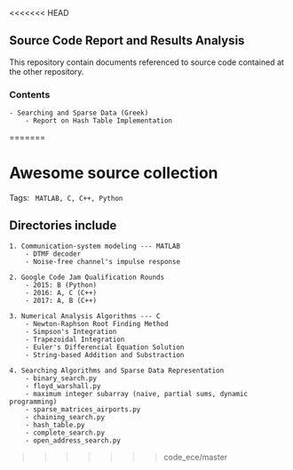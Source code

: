 <<<<<<< HEAD
## Source Code Report and Results Analysis
This repository contain documents referenced to source code contained at the other repository.

### Contents 
    - Searching and Sparse Data (Greek)
        - Report on Hash Table Implementation
=======
# Awesome source collection 
Tags: ` MATLAB, C, C++, Python`

## Directories include 

    1. Communication-system modeling --- MATLAB
        - DTMF decoder 
        - Noise-free channel's impulse response
    
    2. Google Code Jam Qualification Rounds 
        - 2015: B (Python)
        - 2016: A, C (C++)
        - 2017: A, B (C++)  
    
    3. Numerical Analysis Algorithms --- C
        - Newton-Raphson Root Finding Method 
        - Simpson's Integration
        - Trapezoidal Integration 
        - Euler's Differencial Equation Solution
        - String-based Addition and Substraction
    
    4. Searching Algorithms and Sparse Data Representation
        - binary_search.py
        - floyd_warshall.py              
        - maximum integer subarray (naive, partial sums, dynamic programming)        
        - sparse_matrices_airports.py
        - chaining_search.py  
        - hash_table.py                 
        - complete_search.py 
        - open_address_search.py
>>>>>>> code_ece/master

